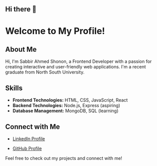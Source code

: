 ## Hi there 👋
# Welcome to My Profile!

## About Me
Hi, I'm Sabbir Ahmed Shonon, a Frontend Developer with a passion for creating interactive and user-friendly web applications. I'm a recent graduate from North South University.

## Skills
- **Frontend Technologies:** HTML, CSS, JavaScript, React
- **Backend Technologies:** Node.js, Express (aspiring)
- **Database Management:** MongoDB, SQL (learning)

<!--## Previous Work
### Project 1: [Project Title](link-to-your-project)
- Brief description of the project and technologies used.

### Project 2: [Project Title](link-to-your-project)
- Brief description of the project and technologies used.

### Project 3: [Project Title](link-to-your-project)
- Brief description of the project and technologies used. -->

## Connect with Me
- [LinkedIn Profile](https://bd.linkedin.com/in/sabbirahmedshonon)

- [GitHub Profile](https://github.com/ahmedshonon)

Feel free to check out my projects and connect with me!
